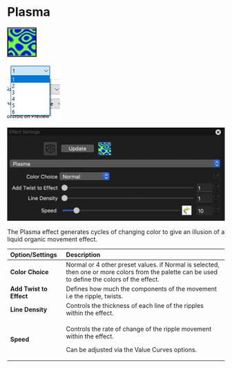 # Plasma

![Icon](../../.gitbook/assets/image%20%28820%29.png)

![Sequencer Grid](../../.gitbook/assets/image%20%28182%29.png)

![](../../.gitbook/assets/image-813.png)

The Plasma effect generates cycles of changing color to give an illusion of a liquid organic movement effect.

<table>
  <thead>
    <tr>
      <th style="text-align:left">Option/Settings</th>
      <th style="text-align:left">Description</th>
    </tr>
  </thead>
  <tbody>
    <tr>
      <td style="text-align:left"><b>Color Choice</b>
      </td>
      <td style="text-align:left">Normal or 4 other preset values. if Normal is selected, then one or more
        colors from the palette can be used to define the colors of the effect.</td>
    </tr>
    <tr>
      <td style="text-align:left"><b>Add Twist to Effect</b>
      </td>
      <td style="text-align:left">Defines how much the components of the movement i.e the ripple, twists.</td>
    </tr>
    <tr>
      <td style="text-align:left"><b>Line Density</b>
      </td>
      <td style="text-align:left">Controls the thickness of each line of the ripples within the effect.</td>
    </tr>
    <tr>
      <td style="text-align:left"><b>Speed</b>
      </td>
      <td style="text-align:left">
        <p>Controls the rate of change of the ripple movement within the effect.</p>
        <p>Can be adjusted via the Value Curves options.</p>
      </td>
    </tr>
  </tbody>
</table>